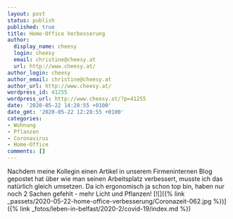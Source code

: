 ```yaml
---
layout: post
status: publish
published: true
title: Home-Office Verbesserung
author:
  display_name: cheesy
  login: cheesy
  email: christine@cheesy.at
  url: http://www.cheesy.at/
author_login: cheesy
author_email: christine@cheesy.at
author_url: http://www.cheesy.at/
wordpress_id: 41255
wordpress_url: http://www.cheesy.at/?p=41255
date: '2020-05-22 14:28:55 +0100'
date_gmt: '2020-05-22 12:28:55 +0100'
categories:
- Wohnung
- Pflanzen
- Coronavirus
- Home-Office
comments: []
---
```

Nachdem meine Kollegin einen Artikel in unserem Firmeninternen Blog gepostet hat über wie man seinen Arbeitsplatz verbessert, musste ich das natürlich gleich umsetzen. Da ich ergonomisch ja schon top bin, haben nur noch 2 Sachen gefehlt - mehr Licht und Pflanzen!
[![]({% link _passets/2020-05-22-home-office-verbesserung/Coronazeit-062.jpg %})]({% link _fotos/leben-in-belfast/2020-2/covid-19/index.md %})
